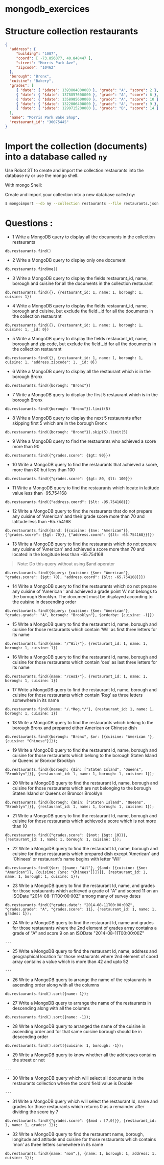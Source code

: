 # mongodb_exercices

# Structure collection restaurants

```json
{
  "address": {
     "building": "1007",
     "coord": [ -73.856077, 40.848447 ],
     "street": "Morris Park Ave",
     "zipcode": "10462"
  },
  "borough": "Bronx",
  "cuisine": "Bakery",
  "grades": [
     { "date": { "$date": 1393804800000 }, "grade": "A", "score": 2 },
     { "date": { "$date": 1378857600000 }, "grade": "A", "score": 6 },
     { "date": { "$date": 1358985600000 }, "grade": "A", "score": 10 },
     { "date": { "$date": 1322006400000 }, "grade": "A", "score": 9 },
     { "date": { "$date": 1299715200000 }, "grade": "B", "score": 14 }
  ],
  "name": "Morris Park Bake Shop",
  "restaurant_id": "30075445"
}
```

# Import the collection (documents) into a database called `ny`

Use Robot 3T to create and import the collection restaurants into the database ny or use the mongo shell.

With mongo Shell:

Create and import your collection into a new database called ny:

```sh
$ mongoimport --db ny --collection restaurants --file restaurants.json
```

# Questions : 

- 1  Write a MongoDB query to display all the documents in the collection restaurants
```
db.restaurants.find()
```

- 2 Write a MongoDB query to display only one document
```
db.restaurants.findOne()
```

- 3 Write a MongoDB query to display the fields restaurant_id, name, borough and cuisine for all the documents in the collection restaurant
```
db.restaurants.find({}, {restaurant_id: 1, name: 1, borough: 1, cuisine: 1})
```

- 4 Write a MongoDB query to display the fields restaurant_id, name, borough and cuisine, but exclude the field _id for all the documents in the collection restaurant
```
db.restaurants.find({}, {restaurant_id: 1, name: 1, borough: 1, cuisine: 1, _id: 0})
```

- 5 Write a MongoDB query to display the fields restaurant_id, name, borough and zip code, but exclude the field _id for all the documents in the collection restaurant
```
db.restaurants.find({}, {restaurant_id: 1, name: 1, borough: 1, cuisine: 1, "address.zipcode": 1, _id: 0})
```

- 6 Write a MongoDB query to display all the restaurant which is in the borough Bronx
```
db.restaurants.find({borough: "Bronx"})
```

- 7 Write a MongoDB query to display the first 5 restaurant which is in the borough Bronx
```
db.restaurants.find({borough: "Bronx"}).limit(5)
```

- 8 Write a MongoDB query to display the next 5 restaurants after skipping first 5 which are in the borough Bronx
```
db.restaurants.find({borough: "Bronx"}).skip(5).limit(5)
```
- 9 Write a MongoDB query to find the restaurants who achieved a score more than 90
```
db.restaurants.find({"grades.score": {$gt: 90}})
```

- 10 Write a MongoDB query to find the restaurants that achieved a score, more than 80 but less than 100
```
db.restaurants.find({"grades.score": {$gt: 80, $lt: 100}})
```

- 11 Write a MongoDB query to find the restaurants which locate in latitude value less than -95.754168
```
db.restaurants.find({"address.coord": {$lt: -95.754168}})
```

- 12 Write a MongoDB query to find the restaurants that do not prepare any cuisine of 'American' and their grade score more than 70 and latitude less than -65.754168
```
db.restaurants.find({$and: [{cuisine: {$ne: "American"}}, {"grades.score": {$gt: 70}}, {"address.coord": {$lt: -65.754168}}]})
```

- 13 Write a MongoDB query to find the restaurants which do not prepare any cuisine of 'American' and achieved a score more than 70 and located in the longitude less than -65.754168
> Note: Do this query without using $and operator
```
db.restaurants.find({$query: {cuisine: {$ne: "American"}, "grades.score": {$gt: 70}, "address.coord": {$lt: -65.754168}}})
```

- 14 Write a MongoDB query to find the restaurants which do not prepare any cuisine of 'American ' and achieved a grade point 'A' not belongs to the borough Brooklyn. The document must be displayed according to the cuisine in descending order
```
db.restaurants.find({$query: {cuisine: {$ne: "American"}, "grades.grade": "A", borough: "Brooklyn"}, $orderby: {cuisine: -1}})
```

- 15 Write a MongoDB query to find the restaurant Id, name, borough and cuisine for those restaurants which contain 'Wil' as first three letters for its name
```
db.restaurants.find({name: "/^Wil/"}, {restaurant_id: 1, name: 1, borough: 1, cuisine: 1})
```

- 16 Write a MongoDB query to find the restaurant Id, name, borough and cuisine for those restaurants which contain 'ces' as last three letters for its name
```
db.restaurants.find({name: "/ces$/"}, {restaurant_id: 1, name: 1, borough: 1, cuisine: 1})
```

- 17 Write a MongoDB query to find the restaurant Id, name, borough and cuisine for those restaurants which contain 'Reg' as three letters somewhere in its name
```
db.restaurants.find({name: "/.*Reg.*/"}, {restaurant_id: 1, name: 1, borough: 1, cuisine: 1})
```

- 18 Write a MongoDB query to find the restaurants which belong to the borough Bronx and prepared either American or Chinese dish
```
db.restaurants.find({borough: "Bronx", $or: [{cuisine: "American "}, {cuisine: "Chinese"}]});
```

- 19 Write a MongoDB query to find the restaurant Id, name, borough and cuisine for those restaurants which belong to the borough Staten Island or Queens or Bronxor Brooklyn
```
db.restaurants.find({borough: {$in: ["Staten Island", "Queens", "Brooklyn"]}}, {restaurant_id: 1, name: 1, borough: 1, cuisine: 1});
```

- 20 Write a MongoDB query to find the restaurant Id, name, borough and cuisine for those restaurants which are not belonging to the borough Staten Island or Queens or Bronxor Brooklyn
```
db.restaurants.find({borough: {$nin: ["Staten Island", "Queens", "Brooklyn"]}}, {restaurant_id: 1, name: 1, borough: 1, cuisine: 1});
```

- 21 Write a MongoDB query to find the restaurant Id, name, borough and cuisine for those restaurants which achieved a score which is not more than 10
```
db.restaurants.find({"grades.score": {$not: {$gt: 10}}}, {restaurant_id: 1, name: 1, borough: 1, cuisine: 1});
```

- 22 Write a MongoDB query to find the restaurant Id, name, borough and cuisine for those restaurants which prepared dish except 'American' and 'Chinees' or restaurant's name begins with letter 'Wil'
```
db.restaurants.find({$or: [{name: "Wil"}, {$and: [{cuisine: {$ne: "American"}}, {cuisine: {$ne: "Chinees"}}]}]}, {restaurant_id: 1, name: 1, borough: 1, cuisine: 1});
```

- 23 Write a MongoDB query to find the restaurant Id, name, and grades for those restaurants which achieved a grade of "A" and scored 11 on an ISODate "2014-08-11T00:00:00Z" among many of survey dates
```
db.restaurants.find({"grades.date": "2014-08-11T00:00:00Z", "grades.grade": "A", "grades.score": 11}, {restaurant_id: 1, name: 1, grades: 1});
```

- 24 Write a MongoDB query to find the restaurant Id, name and grades for those restaurants where the 2nd element of grades array contains a grade of "A" and score 9 on an ISODate "2014-08-11T00:00:00Z"
```
---
```
- 25 Write a MongoDB query to find the restaurant Id, name, address and geographical location for those restaurants where 2nd element of coord array contains a value which is more than 42 and upto 52
```
---
```
- 26 Write a MongoDB query to arrange the name of the restaurants in ascending order along with all the columns
```
db.restaurants.find().sort({name: 1});
```
- 27 Write a MongoDB query to arrange the name of the restaurants in descending along with all the columns
```
db.restaurants.find().sort({name: -1});
```

- 28 Write a MongoDB query to arranged the name of the cuisine in ascending order and for that same cuisine borough should be in descending order
```
db.restaurants.find().sort({cuisine: 1, borough: -1});
```

- 29 Write a MongoDB query to know whether all the addresses contains the street or not
```
---
```

- 30 Write a MongoDB query which will select all documents in the restaurants collection where the coord field value is Double
```
---
```

- 31 Write a MongoDB query which will select the restaurant Id, name and grades for those restaurants which returns 0 as a remainder after dividing the score by 7
```
db.restaurants.find({"grades.score": {$mod : [7,0]}}, {restaurant_id: 1, name: 1, grades: 1});
```

- 32 Write a MongoDB query to find the restaurant name, borough, longitude and attitude and cuisine for those restaurants which contains 'mon' as three letters somewhere in its name
```
db.restaurants.find({name: "mon",}, {name: 1, borough: 1, address: 1, cuisine: 1});
```
